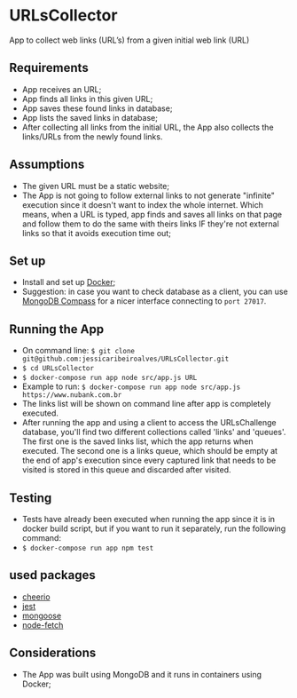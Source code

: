 # URLsCollector
App to collect web links (URL’s) from a given initial web link (URL)

## Requirements
- App receives an URL;
- App finds all links in this given URL;
- App saves these found links in database;
- App lists the saved links in database;
- After collecting all links from the initial URL, the App also collects the links/URLs from the newly found links.

## Assumptions
- The given URL must be a static website;
- The App is not going to follow external links to not generate "infinite" execution since it doesn't want to index the whole internet. Which means, when a URL is typed, app finds and saves all links on that page and follow them to do the same with theirs links IF they're not external links so that it avoids execution time out;

## Set up
- Install and set up [Docker](https://www.docker.com/get-started);
- Suggestion: in case you want to check database as a client, you can use [MongoDB Compass](https://www.mongodb.com/products/compass) for a nicer interface connecting to ```port 27017```.

## Running the App
- On command line: ```$ git clone git@github.com:jessicaribeiroalves/URLsCollector.git```
- ```$ cd URLsCollector```
- ```$ docker-compose run app node src/app.js URL```
- Example to run: ```$ docker-compose run app node src/app.js https://www.nubank.com.br```
- The links list will be shown on command line after app is completely executed.
- After running the app and using a client to access the URLsChallenge database, you'll find two different collections called 'links' and 'queues'. The first one is the saved links list, which the app returns when executed. The second one is a links queue, which should be empty at the end of app's execution since every captured link that needs to be visited is stored in this queue and discarded after visited.

## Testing
- Tests have already been executed when running the app since it is in docker build script, but if you want to run it separately, run the following command:
- ```$ docker-compose run app npm test```

## used packages
- [cheerio](https://cheerio.js.org/)
- [jest](https://jestjs.io/)
- [mongoose](https://mongoosejs.com/)
- [node-fetch](https://www.npmjs.com/package/node-fetch)

## Considerations
- The App was built using MongoDB and it runs in containers using Docker;
